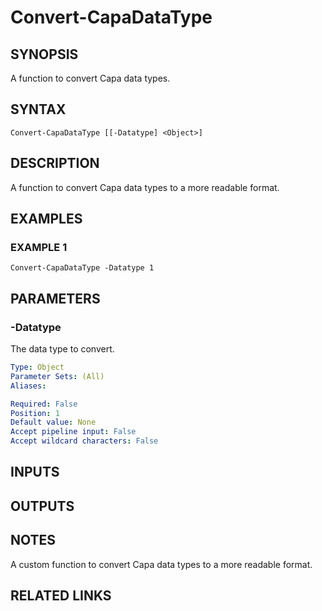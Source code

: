 # Convert-CapaDataType

## SYNOPSIS
A function to convert Capa data types.

## SYNTAX

```
Convert-CapaDataType [[-Datatype] <Object>]
```

## DESCRIPTION
A function to convert Capa data types to a more readable format.

## EXAMPLES

### EXAMPLE 1
```
Convert-CapaDataType -Datatype 1
```

## PARAMETERS

### -Datatype
The data type to convert.

```yaml
Type: Object
Parameter Sets: (All)
Aliases:

Required: False
Position: 1
Default value: None
Accept pipeline input: False
Accept wildcard characters: False
```

## INPUTS

## OUTPUTS

## NOTES
A custom function to convert Capa data types to a more readable format.

## RELATED LINKS
